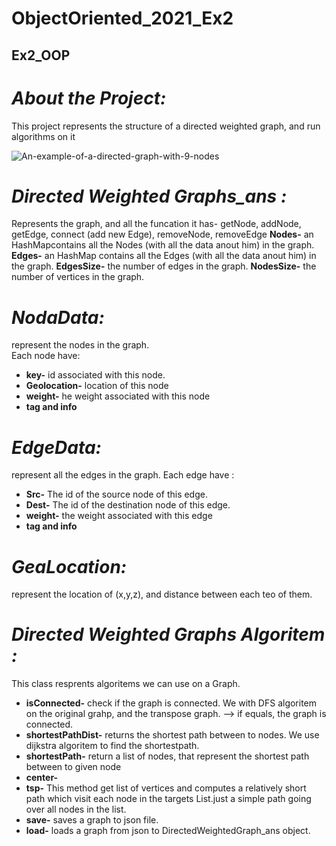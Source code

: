 # ObjectOriented_2021_Ex2
## Ex2_OOP

# ***About the Project:***   
This project represents the structure of a directed weighted graph, and run algorithms on it

![An-example-of-a-directed-graph-with-9-nodes](https://user-images.githubusercontent.com/93086649/145077579-9d8d11fa-9baa-4f7c-be9b-088ea8e97473.png)


  

# ***Directed Weighted Graphs_ans :***  
Represents the graph, and all the funcation it has- getNode, addNode, getEdge, connect (add new Edge), removeNode, removeEdge
**Nodes-** an HashMapcontains all the Nodes (with all the data anout him) in the graph.  
**Edges-** an HashMap contains all the Edges (with all the data anout him) in the graph.
**EdgesSize-** the number of edges in the graph.
**NodesSize-** the number of vertices in the graph.

<!-- **DirectedWeightedGraph_ans-** respresent the Graph itself. Each graph has two HashMaps:   
Hash of Nodes- represent all the Nodes (with all the data anout him) in the graph.    
Hash of Hash- represent node, and all the edges connect to him. Each edge have information about himself.    
We can get all the information about the Graph- include all the nodes and the edges, and set new information: add and remove Node and Edges, create a new edge by connect two node, etc.    
In order to do this, we have to implement 3 class:  NodeData, EdgeData, and GeaLocation.    -->


# ***NodaData:***  
 represent the nodes in the graph.  
 Each node have: 
- **key-** id associated with this node.
- **Geolocation-** location of this node 
- **weight-** he weight associated with this node
- **tag and info**


# ***EdgeData:***   
 represent all the edges in the graph. 
  Each edge have :  
 - **Src-** The id of the source node of this edge.
- **Dest-** The id of the destination node of this edge.
- **weight-** the weight associated with this edge
- **tag and info**  

# ***GeaLocation:***   
represent the location of (x,y,z), and distance between each teo of them. 




# ***Directed Weighted Graphs Algoritem :***    
This class resprents algoritems we can use on a Graph.  

- **isConnected-** check if the graph is connected. We with DFS algoritem on the original grahp, and the transpose graph. --> if equals, the graph is connected.
- **shortestPathDist-** returns the shortest path between to nodes. We use dijkstra algoritem to find the shortestpath.
- **shortestPath-** return a list of nodes, that represent the shortest path between to given node
- **center-**
- **tsp-** This method get list of vertices and computes a relatively short path which visit each node in the targets List.just a simple path going over all nodes in the list.
- **save-** saves a graph to json file.
- **load-** loads a graph from json to DirectedWeightedGraph_ans object.
